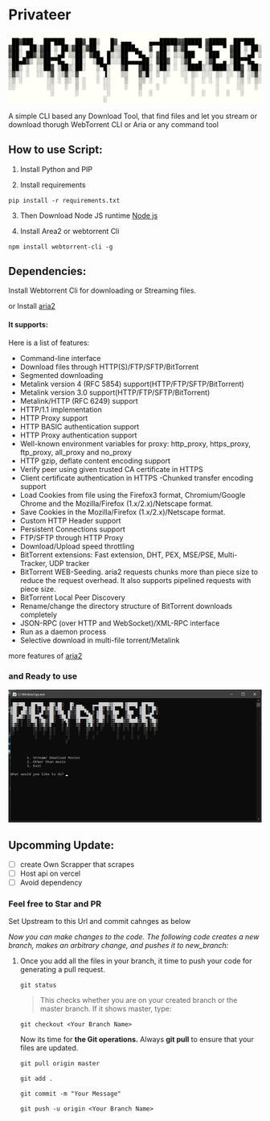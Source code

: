 # Privateer

![Privateer](https://github.com/shreyashchavan/Privateer/blob/main/Privateer.png)

A simple CLI based any Download Tool, that find files and let you stream or download thorugh WebTorrent CLI or Aria or any command tool

## How to use Script:
1. Install Python and PIP

2. Install requirements
```
pip install -r requirements.txt
```
3. Then Download Node JS runtime
[Node js](https://nodejs.org/en/)

4. Install Area2 or webtorrent Cli
```
npm install webtorrent-cli -g
```

## Dependencies:

Install Webtorrent Cli for downloading or Streaming files.

or Install [aria2](https://github.com/aria2/aria2)

#### It supports:
Here is a list of features:
- Command-line interface
- Download files through HTTP(S)/FTP/SFTP/BitTorrent
- Segmented downloading
- Metalink version 4 (RFC 5854) support(HTTP/FTP/SFTP/BitTorrent)
- Metalink version 3.0 support(HTTP/FTP/SFTP/BitTorrent)
- Metalink/HTTP (RFC 6249) support
- HTTP/1.1 implementation
- HTTP Proxy support
- HTTP BASIC authentication support
- HTTP Proxy authentication support
- Well-known environment variables for proxy: http_proxy, https_proxy, ftp_proxy, all_proxy and no_proxy
- HTTP gzip, deflate content encoding support
- Verify peer using given trusted CA certificate in HTTPS
- Client certificate authentication in HTTPS
-Chunked transfer encoding support
- Load Cookies from file using the Firefox3 format, Chromium/Google Chrome and the Mozilla/Firefox (1.x/2.x)/Netscape format.
- Save Cookies in the Mozilla/Firefox (1.x/2.x)/Netscape format.
- Custom HTTP Header support
- Persistent Connections support
- FTP/SFTP through HTTP Proxy
- Download/Upload speed throttling
- BitTorrent extensions: Fast extension, DHT, PEX, MSE/PSE, Multi-Tracker, UDP tracker
- BitTorrent WEB-Seeding. aria2 requests chunks more than piece size to reduce the request overhead. It also supports pipelined requests with piece size.
- BitTorrent Local Peer Discovery
- Rename/change the directory structure of BitTorrent downloads completely
- JSON-RPC (over HTTP and WebSocket)/XML-RPC interface
- Run as a daemon process
- Selective download in multi-file torrent/Metalink

more features of [aria2](https://github.com/aria2/aria2)

### and Ready to use

![Privateer](https://github.com/shreyashchavan/Privateer/blob/main/Privateer%20-%20Pirate%20Downloader.jpeg)


## Upcomming Update:
- [ ] create Own Scrapper that scrapes
- [ ] Host api on vercel
- [ ] Avoid dependency

### Feel free to Star and PR
Set Upstream to this Url and commit cahnges as below 

*Now you can make changes to the code. The following code creates a new branch, makes an arbitrary change, and pushes it to new_branch:*

1. Once you add all the files in your branch, it time to push your code for generating a pull request.
    ```
    git status
    ```
    > This checks whether you are on your created branch or the master branch. If it shows master, type:
      ```
      git checkout <Your Branch Name>
      ```
      
    Now its time for **the Git operations.** Always **git pull** to ensure that your files are updated.
      ```
      git pull origin master
      ```
      
      ```
      git add .
      ```
      
      ```
      git commit -m "Your Message"
      ```
      
      ```
      git push -u origin <Your Branch Name>
